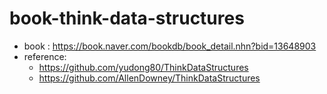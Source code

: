 # book-think-data-structures
- book : https://book.naver.com/bookdb/book_detail.nhn?bid=13648903
- reference: 
  - https://github.com/yudong80/ThinkDataStructures
  - https://github.com/AllenDowney/ThinkDataStructures
